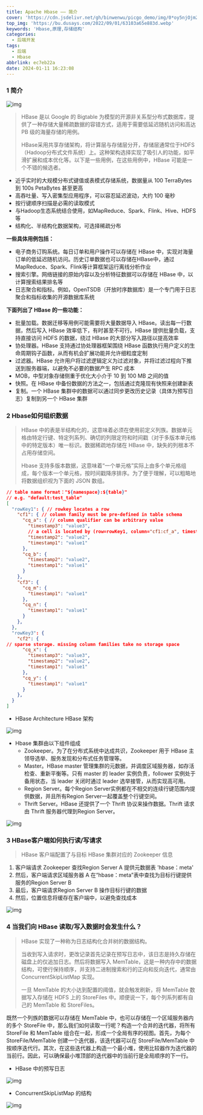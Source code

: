 ```yaml
---
title: Apache Hbase —— 简介
cover: 'https://cdn.jsdelivr.net/gh/binwenwu/picgo_demo/img/0*oy5njOjm2ad3g-Ul.png'
top_img: 'https://bu.dusays.com/2022/09/01/63103a65e883d.webp'
keywords: 'Hbase,原理,存储结构'
categories:
  - 后端开发
tags:
  - 后端
  - Hbase
abbrlink: ec7eb22a
date: 2024-01-11 16:23:08
---
```


### 1 简介

![img](https://cdn.jsdelivr.net/gh/binwenwu/picgo_demo/img/0*oy5njOjm2ad3g-Ul.png)

> HBase 是以 Google 的 Bigtable 为模型的开源非关系型分布式数据库，提供了一种存储大量稀疏数据的容错方式，适用于需要低延迟随机访问和高达 PB 级的海量存储的用例。
>
> HBase采用共享存储架构，将计算层与存储层分开，存储层通常位于HDFS（Hadoop分布式文件系统）上。这种架构选择实现了吸引人的功能，如平滑扩展和成本优化等。以下是一些用例，在这些用例中，HBase 可能是一个不错的候选者。

- 近乎实时的大规模分布式键值或表模式存储系统，数据量从 100 TerraBytes 到 100s PetaBytes 甚至更高
- 高吞吐量、写入密集型应用程序，可以容忍延迟波动，大约 100 毫秒
- 按行键顺序扫描是必需的读取模式
- 与Hadoop生态系统结合使用，如MapReduce、Spark、Flink、Hive、HDFS等
- 结构化、半结构化数据架构，可选择稀疏分布

**一些具体用例包括：**

- 电子商务订购系统。每日订单和用户操作可以存储在 HBase 中，实现对海量订单的低延迟随机访问。历史订单数据也可以存储在HBase中，通过MapReduce、Spark、Flink等计算框架运行离线分析作业
- 搜索引擎。网络链接的原始内容以及分析特征数据可以存储在 HBase 中，以计算搜索结果排名等
- 日志聚合和指标。例如，OpenTSDB（开放时序数据库）是一个专门用于日志聚合和指标收集的开源数据库系统

**下面列出了 HBase 的一些功能：**

- 批量加载。数据迁移等用例可能需要将大量数据导入 HBase。读出每一行数据，然后写入 HBase 效率低下，有时甚至不可行。HBase 提供批量负载，支持直接访问 HDFS 的数据，绕过 HBase 的大部分写入路径以提高效率
- 协处理器。HBase 支持通过协处理器框架围绕 HBase 函数执行用户定义的生命周期钩子函数，从而有机会扩展功能并允许细粒度定制
- 过滤器。HBase 允许用户将过滤逻辑定义为过滤对象，并将过滤过程向下推送到服务器端，以避免不必要的数据产生 RPC 成本
- MOB，中型对象存储侧重于优化大小介于 10 到 100 MB 之间的值
- 快照。在 HBase 中备份数据的方法之一，包括通过克隆现有快照来创建新表
- 复制。一个 HBase 集群中的数据可以通过同步更改历史记录（具体为预写日志）复制到另一个 HBase 集群



### 2 Hbase如何组织数据

>HBase 中的表是半结构化的，这意味着必须在使用前定义列族。数据单元格由特定行键、特定列系列、确切的列限定符和时间戳（对于多版本单元格中的特定版本）唯一标识。数据稀疏地存储在 HBase 中，缺失的列根本不占用存储空间。
>
>Hbase 支持多版本数据，这意味着“一个单元格”实际上由多个单元格组成，每个版本一个单元格，按时间戳降序排序。为了便于理解，可以粗略地将数据组织视为下面的 JSON 数组。

```JSON
// table name format："${namespace}:${table}"
// e.g. "default:test_table"
[
  "rowKey1": { // rowkey locates a row
    "cf1": { // column family must be pre-defined in table schema
      "cq_a": { // column qualifier can be arbitrary value
        "timestamp3": "value3", 
        // a cell is located by (row=rowKey1, column="cf1:cf_a", timestamp=timestamp2)
        "timestamp2": "value2",
        "timestamp1": "value1"
      },
      "cq_b": {
        "timestamp2": "value2",
        "timestamp1": "value1"
      }
    },
    "cf3": {
      "cq_m": {
        "timestamp1": "value1"
      },
      "cq_n": {
        "timestamp1": "value1"
      }
    },
  },
  "rowKey3": {
    "cf2": { 
// sparse storage. missing column families take no storage space
      "cq_x": {
        "timestamp3": "value3",
        "timestamp2": "value2",
        "timestamp1": "value1"
      },
      "cq_y": {
        "timestamp1": "value1"
      }
    },
  }
]
```

- HBase Architecture HBase 架构

![img](https://cdn.jsdelivr.net/gh/binwenwu/picgo_demo/img/0*DSSJh3xCqHb_8TFu.png)

- Hbase 集群由以下组件组成
  - Zookeeper。为了在分布式系统中达成共识，Zookeeper 用于 HBase 主领导选举、服务发现和分布式任务管理等。
  - Master。HBase master 管理集群的元数据，并调度区域服务器，如存活检查、重新平衡等。只有 master 的 leader 实例负责，follower 实例处于备用状态，当 leader 关闭时通过 leader 选举接管，从而实现高可用。
  - Region Server。每个Region Server实例都在不相交的连续行键范围内提供数据，并且所有Region Server一起覆盖整个行键空间。
  - Thrift Server。HBase 还提供了一个 Thrift 协议来操作数据。Thrift 请求由 Thrift 服务器代理到Region Server。

![img](https://cdn.jsdelivr.net/gh/binwenwu/picgo_demo/img/0*1O34LXO2ToUmtgx2.png)

### 3 HBase客户端如何执行读/写请求

> HBase 客户端配置了与目标 HBase 集群对应的 Zookeeper 信息

1. 客户端请求 Zookeeper 查找Region Server A 提供元数据表 'hbase：meta'
2. 然后，客户端请求区域服务器 A 在“hbase：meta”表中查找为目标行键提供服务的Region Server B
3. 最后，客户端请求Region Server B 操作目标行键的数据
4. 然后，位置信息将缓存在客户端中，以避免查找成本

![img](https://cdn.jsdelivr.net/gh/binwenwu/picgo_demo/img/0*-yUNvWI34MWNDJ20.png)



### 4 当我们向 HBase 读取/写入数据时会发生什么？

> HBase 实现了一种称为日志结构化合并树的数据结构。
>
> 当收到写入请求时，更改记录首先记录在预写日志中，该日志是持久存储在磁盘上的仅追加日志。然后将数据写入 MemTable，这是一种内存中的数据结构，可使行保持顺序，并支持二进制搜索和行的正向和反向迭代，通常由 ConcurrentSkipListMap 实现。
>
> 一旦 MemTable 的大小达到配置的阈值，就会触发刷新，将 MemTable 数据写入存储在 HDFS 上的 StoreFiles 中。顺便说一下，每个列系列都有自己的 MemTable 和 StoreFiles。

既然一个列族的数据可以存储在 MemTable 中，也可以存储在一个区域服务器内的多个 StoreFile 中，那么我们如何读取一行呢？构造一个合并的迭代器，将所有 StoreFile 和 MemTable 组合在一起，形成一个全局有序的视图。首先，为每个 StoreFile/MemTable 创建一个迭代器，该迭代器可以在 StoreFile/MemTable 中按顺序迭代行。其次，在这些迭代器上构造一个最小堆，使用比较器作为迭代器的当前行。因此，可以确保最小堆顶部的迭代器中的当前行是全局顺序的下一行。

- HBase 中的预写日志

![img](https://cdn.jsdelivr.net/gh/binwenwu/picgo_demo/img/0*z5QvkCEznfcCBH-H.png)

- ConcurrentSkipListMap 的结构

![img](https://cdn.jsdelivr.net/gh/binwenwu/picgo_demo/img/0*thO7Q95rXaknqqym.png)
